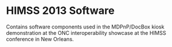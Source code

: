 HIMSS 2013 Software
==========

Contains software components used in the MDPnP/DocBox kiosk demonstration at the ONC interoperability showcase at the HIMSS conference in New Orleans.